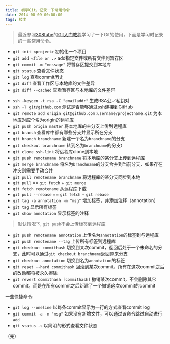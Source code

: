 ```yaml
---
title: 初学Git，记录一下常用命令
date: 2014-08-09 00:00:00
tags: 技术
---
```


>最近参照[308tube](http://308tube.com/youtube/)的[Git入门教程](http://www.308tube.com/youtube/git/index.html)学习了一下Git的使用，下面是学习时记录的一些常用命令。

* `git init <project>` 初始化一个项目
* `git add <file or .>` add指定文件或所有文件到暂存区
* `git commit -m "message"` 将暂存区提交到本地库
* `git status` 查看文件状态
* `git log` 查看commit历史
* `git diff` 查看工作区与本地库的文件差异
* `git diff --cached` 查看暂存区与本地库的文件差异
<!--more-->
* `ssh -keygen -t rsa -C "emailaddr"` 生成RSA公／私钥对
* `ssh -T git@github.com` 测试是否能够通过ssh连接到GitHub
* `git remote add origin git@github.com:username/projectname.git` 为本地库对应个名为origin的远程库
* `git push origin master` 将本地库的主分支上传到远程库
* `git branch` 查看库中都有哪些分支并显示所在分支
* `git branch branchname` 新建一个名为`branchname`的分支
* `git checkout branchname` 转到名为`branchname`的分支t
* `git clone ssh-link` 将远程库clone到本地
* `git push remotename branchname` 将本地库的某分支上传到远程库
* `git merge branchname` 将名为`branchname`的分支合并到当前分支，如果存在冲突则需要手动合并
* `git pull remotename branchname` 将远程库的某分支同步到本地
* `git pull` == `git fetch` + `git merge`
* `git fetch remotename` 从远程库下载
* `git pull --rebase` == `git fetch` + `git rebase`
* `git tag -a annotation -m "msg"` 增加标签，并添加注释（annotation）
* `git tag` 显示所有标签
* `git show annotation` 显示标签的注释


>默认情况下, `git push`不会上传标签到远程库

* `git push remotename annotation` 上传名为`annotation`的标签到与远程库
* `git push remotename --tag` 上传所有标签到远程库
* `git checkout commithash` 切换到某次commit，返回后处于一个未命名的分支，此时可以通过`git checkout branchname`返回原来分支
* `git checkout annotation` 切换到名为`annotation`的标签
* `git reset --hard commithash` 回滚到某次commit，所有在这次commit之后的改动都将被永久擦除
* `git revert commithash [commithash]` 撤销某次commit，不会删除其它commit，而是在所有commit之后新建了一个撤销这次commit的commit


一些快捷命令:

* `git log --oneline` 以每条commit显示为一行的方式查看commit log
* `git commit -a -m "msg"` 如果没有新增文件，可以通过该命令跳过自动进行`add`
* `git status -s` 以简明的形式查看文件状态

（完）
